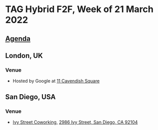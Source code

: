 # TAG Hybrid F2F, Week of 21 March 2022

## [Agenda](agenda.md)

## London, UK

### Venue

* Hosted by Google at [11 Cavendish Square](https://www.11cavendishsq.com/find-us/)

## San Diego, USA

### Venue

* [Ivy Street Coworking](https://ivystreet.co), [2986 Ivy Street, San Diego, CA 92104](https://goo.gl/maps/MbUF6ep848WaRB1f7)

